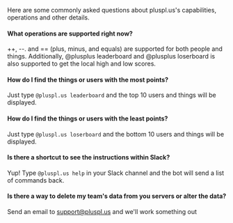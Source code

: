 Here are some commonly asked questions about pluspl.us's capabilities, operations and other details.

#### What operations are supported right now?

++, --. and == (plus, minus, and equals) are supported for both people and things. Additionally, @plusplus leaderboard and @plusplus loserboard is also supported to get the local high and low scores. 

#### How do I find the things or users with the most points?

Just type `@pluspl.us leaderboard` and the top 10 users and things will be displayed.

#### How do I find the things or users with the least points?

Just type `@pluspl.us loserboard` and the bottom 10 users and things will be displayed.

#### Is there a shortcut to see the instructions within Slack?

Yup! Type `@pluspl.us help` in your Slack channel and the bot will send a list of commands back.

#### Is there a way to delete my team's data from you servers or alter the data?

Send an email to support@pluspl.us and we'll work something out

